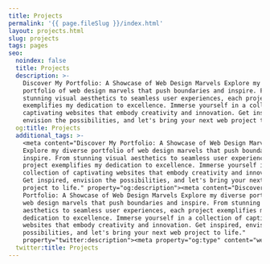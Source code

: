 ```yaml
---
title: Projects
permalink: '{{ page.fileSlug }}/index.html'
layout: projects.html
slug: projects
tags: pages
seo:
  noindex: false
  title: Projects
  description: >-
    Discover My Portfolio: A Showcase of Web Design Marvels Explore my diverse
    portfolio of web design marvels that push boundaries and inspire. From
    stunning visual aesthetics to seamless user experiences, each project
    exemplifies my dedication to excellence. Immerse yourself in a collection of
    captivating websites that embody creativity and innovation. Get inspired,
    envision the possibilities, and let's bring your next web project to life.
  og:title: Projects
  additional_tags: >-
    <meta content="Discover My Portfolio: A Showcase of Web Design Marvels
    Explore my diverse portfolio of web design marvels that push boundaries and
    inspire. From stunning visual aesthetics to seamless user experiences, each
    project exemplifies my dedication to excellence. Immerse yourself in a
    collection of captivating websites that embody creativity and innovation.
    Get inspired, envision the possibilities, and let's bring your next web
    project to life." property="og:description"><meta content="Discover My
    Portfolio: A Showcase of Web Design Marvels Explore my diverse portfolio of
    web design marvels that push boundaries and inspire. From stunning visual
    aesthetics to seamless user experiences, each project exemplifies my
    dedication to excellence. Immerse yourself in a collection of captivating
    websites that embody creativity and innovation. Get inspired, envision the
    possibilities, and let's bring your next web project to life."
    property="twitter:description"><meta property="og:type" content="website">
  twitter:title: Projects
---
```



